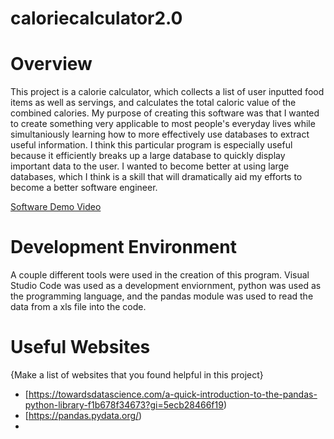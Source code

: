 # caloriecalculator2.0

# Overview


This project is a calorie calculator, which collects a list of user inputted food items as well as servings, and calculates the total caloric value of the combined calories. My purpose of creating this software was that I wanted to create something very applicable to most people's everyday lives while simultaniously learning how to more effectively use databases to extract useful information. I think this particular program is especially useful because it efficiently breaks up a large database to quickly display important data to the user. I wanted to become better at using large databases, which I think is a skill that will dramatically aid my efforts to become a better software engineer.


[Software Demo Video](https://youtu.be/THjXS1Q3_ew)

# Development Environment


A couple different tools were used in the creation of this program. Visual Studio Code was used as a development enviornment, python was used as the programming language, and the pandas module was used to read the data from a xls file into the code.

# Useful Websites

{Make a list of websites that you found helpful in this project}
* [https://towardsdatascience.com/a-quick-introduction-to-the-pandas-python-library-f1b678f34673?gi=5ecb28466f19)
* [https://pandas.pydata.org/)
* 
